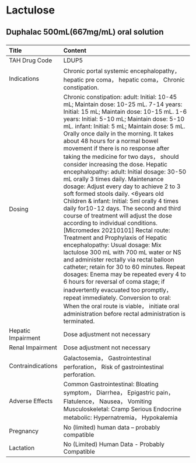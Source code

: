 # Lactulose

## Duphalac 500mL(667mg/mL) oral solution

##### 

| Title              | Content                                                                                                                                                                                                                                                                                                                                                                                                                                                                                                                                                                                                                                                                                                                                                                                                                                                                                                                                                                                                                                                                                                                                                                                                                                                                                           |
|:-------------------|:--------------------------------------------------------------------------------------------------------------------------------------------------------------------------------------------------------------------------------------------------------------------------------------------------------------------------------------------------------------------------------------------------------------------------------------------------------------------------------------------------------------------------------------------------------------------------------------------------------------------------------------------------------------------------------------------------------------------------------------------------------------------------------------------------------------------------------------------------------------------------------------------------------------------------------------------------------------------------------------------------------------------------------------------------------------------------------------------------------------------------------------------------------------------------------------------------------------------------------------------------------------------------------------------------|
| TAH Drug Code      | LDUP5                                                                                                                                                                                                                                                                                                                                                                                                                                                                                                                                                                                                                                                                                                                                                                                                                                                                                                                                                                                                                                                                                                                                                                                                                                                                                             |
| Indications        | Chronic portal systemic encephalopathy， hepatic pre coma， hepatic coma， Chronic constipation.                                                                                                                                                                                                                                                                                                                                                                                                                                                                                                                                                                                                                                                                                                                                                                                                                                                                                                                                                                                                                                                                                                                                                                                                  |
| Dosing             | Chronic constipation: adult: Initial: 10-45 mL; Maintain dose: 10-25 mL. 7-14 years: Initial: 15 mL; Maintain dose: 10-15 mL. 1-6 years: Initial: 5-10 mL; Maintain dose: 5-10 mL. infant: Initial: 5 mL; Maintain dose: 5 mL. Orally once daily in the morning. It takes about 48 hours for a normal bowel movement if there is no response after taking the medicine for two days， should consider increasing the dose. Hepatic encephalopathy: adult: Initial dosage: 30-50 mL orally 3 times daily. Maintenance dosage: Adjust every day to achieve 2 to 3 soft formed stools daily. <6years old Children & infant: Initial: 5ml orally 4 times daily for10-12 days. The second and third course of treatment will adjust the dose according to individual conditions. [Micromedex 20210101] Rectal route: Treatment and Prophylaxis of Hepatic encephalopathy: Usual dosage: Mix lactulose 300 mL with 700 mL water or NS and administer rectally via rectal balloon catheter; retain for 30 to 60 minutes. Repeat dosages: Enema may be repeated every 4 to 6 hours for reversal of coma stage; if inadvertently evacuated too promptly， repeat immediately. Conversion to oral: When the oral route is viable， initiate oral administration before rectal administration is terminated. |
| Hepatic Impairment | Dose adjustment not necessary                                                                                                                                                                                                                                                                                                                                                                                                                                                                                                                                                                                                                                                                                                                                                                                                                                                                                                                                                                                                                                                                                                                                                                                                                                                                     |
| Renal Impairment   | Dose adjustment not necessary                                                                                                                                                                                                                                                                                                                                                                                                                                                                                                                                                                                                                                                                                                                                                                                                                                                                                                                                                                                                                                                                                                                                                                                                                                                                     |
| Contraindications  | Galactosemia， Gastrointestinal perforation， Risk of gastrointestinal perforation.                                                                                                                                                                                                                                                                                                                                                                                                                                                                                                                                                                                                                                                                                                                                                                                                                                                                                                                                                                                                                                                                                                                                                                                                               |
| Adverse Effects    | Common Gastrointestinal: Bloating symptom， Diarrhea， Epigastric pain， Flatulence， Nausea， Vomiting Musculoskeletal: Cramp Serious Endocrine metabolic: Hypernatremia， Hypokalemia                                                                                                                                                                                                                                                                                                                                                                                                                                                                                                                                                                                                                                                                                                                                                                                                                                                                                                                                                                                                                                                                                                           |
| Pregnancy          | No (limited) human data – probably compatible                                                                                                                                                                                                                                                                                                                                                                                                                                                                                                                                                                                                                                                                                                                                                                                                                                                                                                                                                                                                                                                                                                                                                                                                                                                     |
| Lactation          | No (Limited) Human Data - Probably Compatible                                                                                                                                                                                                                                                                                                                                                                                                                                                                                                                                                                                                                                                                                                                                                                                                                                                                                                                                                                                                                                                                                                                                                                                                                                                     |

